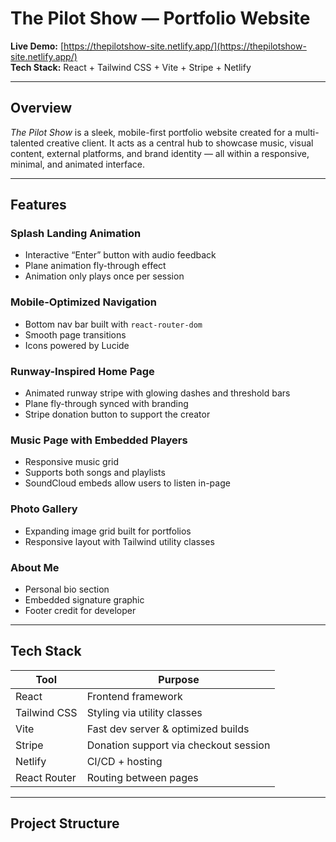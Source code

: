 # The Pilot Show — Portfolio Website

**Live Demo:** [https://thepilotshow-site.netlify.app/](https://thepilotshow-site.netlify.app/)  
**Tech Stack:** React + Tailwind CSS + Vite + Stripe + Netlify

---

## Overview

_The Pilot Show_ is a sleek, mobile-first portfolio website created for a multi-talented creative client. It acts as a central hub to showcase music, visual content, external platforms, and brand identity — all within a responsive, minimal, and animated interface.

---

## Features

### Splash Landing Animation
- Interactive “Enter” button with audio feedback
- Plane animation fly-through effect
- Animation only plays once per session

### Mobile-Optimized Navigation
- Bottom nav bar built with `react-router-dom`
- Smooth page transitions
- Icons powered by Lucide

### Runway-Inspired Home Page
- Animated runway stripe with glowing dashes and threshold bars
- Plane fly-through synced with branding
- Stripe donation button to support the creator

### Music Page with Embedded Players
- Responsive music grid
- Supports both songs and playlists
- SoundCloud embeds allow users to listen in-page

### Photo Gallery
- Expanding image grid built for portfolios
- Responsive layout with Tailwind utility classes

### About Me
- Personal bio section
- Embedded signature graphic
- Footer credit for developer

---

## Tech Stack

| Tool         | Purpose                              |
|--------------|---------------------------------------|
| React        | Frontend framework                    |
| Tailwind CSS | Styling via utility classes           |
| Vite         | Fast dev server & optimized builds    |
| Stripe       | Donation support via checkout session |
| Netlify      | CI/CD + hosting                       |
| React Router | Routing between pages                 |

---

## Project Structure

